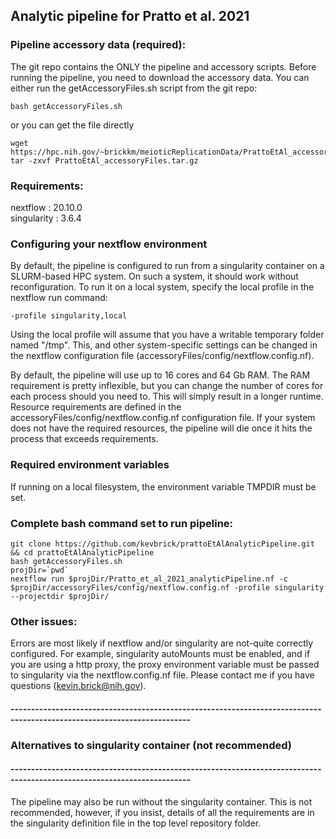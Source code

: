 ## Analytic pipeline for Pratto et al. 2021

### Pipeline accessory data (required):
The git repo contains the ONLY the pipeline and accessory scripts. Before running the pipeline, you need to download the accessory data. You can either run the getAccessoryFiles.sh script from the git repo:
```
bash getAccessoryFiles.sh
```
or you can get the file directly
```
wget https://hpc.nih.gov/~brickkm/meioticReplicationData/PrattoEtAl_accessoryFiles.tar.gz
tar -zxvf PrattoEtAl_accessoryFiles.tar.gz
```

### Requirements:
nextflow    : 20.10.0 \
singularity : 3.6.4 

### Configuring your nextflow environment
By default, the pipeline is configured to run from a singularity container on a SLURM-based HPC system. On such a system, it should work without reconfiguration. To run it on a local system, specify the local profile in the nextflow run command:

```
-profile singularity,local
```

Using the local profile will assume that you have a writable temporary folder named "/tmp". This, and other system-specific settings can be changed in the nextflow configuration file (accessoryFiles/config/nextflow.config.nf). 

By default, the pipeline will use up to 16 cores and 64 Gb RAM. The RAM requirement is pretty inflexible, but you can change the number of cores for each process should you need to. This will simply result in a longer runtime. Resource requirements are defined in the accessoryFiles/config/nextflow.config.nf configuration file. If your system does not have the required resources, the pipeline will die once it hits the process that exceeds requirements. 

### Required environment variables
If running on a local filesystem, the environment variable TMPDIR must be set.

### Complete bash command set to run pipeline: 
```
git clone https://github.com/kevbrick/prattoEtAlAnalyticPipeline.git && cd prattoEtAlAnalyticPipeline
bash getAccessoryFiles.sh
projDir=`pwd`
nextflow run $projDir/Pratto_et_al_2021_analyticPipeline.nf -c $projDir/accessoryFiles/config/nextflow.config.nf -profile singularity --projectdir $projDir/
```

### Other issues: 
Errors are most likely if nextflow and/or singularity are not-quite correctly configured. For example, singularity autoMounts must be enabled, and if you are using a http proxy, the proxy environment variable must be passed to singularity via the nextflow.config.nf file. Please contact me if you have questions (kevin.brick@nih.gov).  

#### ------------------------------------------------------------------------------------------------------------------------
### Alternatives to singularity container (not recommended) 
#### ------------------------------------------------------------------------------------------------------------------------
The pipeline may also be run without the singularity container. This is not recommended, however, if you insist, details of all the requirements are in the singularity definition file in the top level repository folder.
